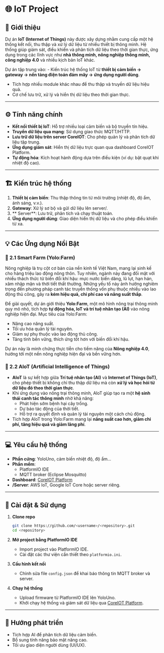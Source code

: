 # 🌐 IoT Project

## 📖 Giới thiệu

Dự án **IoT (Internet of Things)** này được xây dựng nhằm cung cấp một
hệ thống kết nối, thu thập và xử lý dữ liệu từ nhiều thiết bị thông
minh. Hệ thống giúp giám sát, điều khiển và phân tích dữ liệu theo thời
gian thực, ứng dụng trong các lĩnh vực như **nhà thông minh, nông nghiệp
thông minh, công nghiệp 4.0** và nhiều kịch bản IoT khác.

Dự án tập trung vào: - Kiến trúc
hệ thống IoT từ **thiết bị cảm biến → gateway → nền tảng điện toán đám
mây → ứng dụng người dùng**. 
- Tích hợp nhiều module khác nhau để thu thập và truyền dữ liệu hiệu
quả. 
- Cơ chế lưu trữ, xử lý và hiển thị dữ liệu theo thời gian thực.

------------------------------------------------------------------------

## ⚙️ Tính năng chính

-   **Kết nối thiết bị IoT**: Hỗ trợ nhiều loại cảm biến và bộ truyền
    tín hiệu. 
-   **Truyền dữ liệu qua mạng**: Sử dụng giao thức MQTT/HTTP. 
-   **Lưu trữ dữ liệu trên server CoreIOT**: Cho phép quản lý và phân tích dữ
    liệu tập trung. 
-   **Ứng dụng giám sát**: Hiển thị dữ liệu trực quan qua dashboard
    CoreIOT Platform. 
-   **Tự động hóa**: Kích hoạt hành động dựa trên điều kiện (ví dụ: bật
    quạt khi nhiệt độ cao).

------------------------------------------------------------------------

## 🏗️ Kiến trúc hệ thống
1. **Thiết bị cảm biến**: Thu thập thông tin từ môi trường (nhiệt độ, độ
ẩm, ánh sáng, v.v.). 
2. **Gateway**: Xử lý sơ bộ và gửi dữ liệu lên server/. 
3. ** Server**: Lưu trữ, phân tích và chạy thuật toán. 
4. **Ứng dụng người dùng**: Giao diện hiển thị dữ liệu và cho phép điều
khiển từ xa.

------------------------------------------------------------------------

## 💡 Các Ứng dụng Nổi Bật

### 🌱 2.1 Smart Farm (Yolo:Farm)

Nông nghiệp là trụ cột cơ bản của nền kinh tế Việt Nam, mang lại sinh kế
cho hàng triệu lao động nông thôn. Tuy nhiên, ngành này đang đối mặt với
nhiều thách thức từ biến đổi khí hậu: mực nước biển dâng, lũ lụt, hạn
hán, xâm nhập mặn và thời tiết thất thường. Những yếu tố này ảnh hưởng
nghiêm trọng đến phương pháp canh tác truyền thống vốn phụ thuộc nhiều
vào lao động thủ công, gây ra **kém hiệu quả, chi phí cao và năng suất
thấp**.

Để giải quyết, dự án giới thiệu **Yolo:Farm**, một mô hình nông trại
thông minh quy mô nhỏ, tích hợp **tự động hóa, IoT và trí tuệ nhân tạo
(AI)** vào nông nghiệp hiện đại. Mục tiêu của Yolo:Farm: 
- Nâng cao năng suất. 
- Tối ưu hóa quản lý tài nguyên. 
- Giảm sự phụ thuộc vào lao động thủ công. 
- Tăng tính bền vững, thích ứng tốt hơn với biến đổi khí hậu.

Dự án này là minh chứng thực tiễn cho tiềm năng của **Nông nghiệp 4.0**,
hướng tới một nền nông nghiệp hiện đại và bền vững hơn.

### 🤖 2.2 AIoT (Artificial Intelligence of Things)

-   **AIoT** là sự kết hợp giữa **Trí tuệ nhân tạo (AI)** và **Internet
    of Things (IoT)**, cho phép thiết bị không chỉ thu thập dữ liệu mà
    còn **xử lý và học hỏi từ dữ liệu đó theo thời gian thực**. 
-   Khi ứng dụng vào nông trại thông minh, AIoT giúp tạo ra một **hệ
    sinh thái canh tác thông minh** nhờ khả năng:
    -   Phát hiện sớm bệnh hại cây trồng. 
    -   Dự báo tác động của thời tiết. 
    -   Hỗ trợ ra quyết định và quản lý tài nguyên một cách chủ động. 
-   Tích hợp AIoT trong Yolo:Farm mang lại **năng suất cao hơn, giảm chi
    phí, tăng hiệu quả và giảm lãng phí**.

------------------------------------------------------------------------

## 💻 Yêu cầu hệ thống

-   **Phần cứng**: YoloUno, cảm biến nhiệt độ, độ ẩm... 
-   **Phần mềm**:
    -   PlatformIO IDE 
    -   MQTT broker (Eclipse Mosquitto) 
-   **Dashboard**: [CoreIOT Platform](https://coreiot.io/) 
-   **/Server**: AWS IoT, Google  IoT Core hoặc server riêng.

------------------------------------------------------------------------

## 🚀 Cài đặt & Sử dụng

1.  **Clone repo**

    ``` bash
    git clone https://github.com/<username>/<repository>.git
    cd <repository>
    ```

2.  **Mở project bằng PlatformIO IDE**

    -   Import project vào PlatformIO IDE. 
    -   Cài đặt các thư viện cần thiết theo `platformio.ini`.

3.  **Cấu hình kết nối**

    -   Chỉnh sửa file `config.json` để khai báo thông tin MQTT broker
        và  server.

4.  **Chạy hệ thống**

    -   Upload firmware từ PlatformIO IDE lên YoloUno. 
    -   Khởi chạy hệ thống và giám sát dữ liệu qua [CoreIOT
        Platform](https://coreiot.io/).

------------------------------------------------------------------------

## 📌 Hướng phát triển

-   Tích hợp AI để phân tích dữ liệu cảm biến. 
-   Bổ sung tính năng bảo mật nâng cao. 
-   Tối ưu giao diện người dùng (UI/UX).

